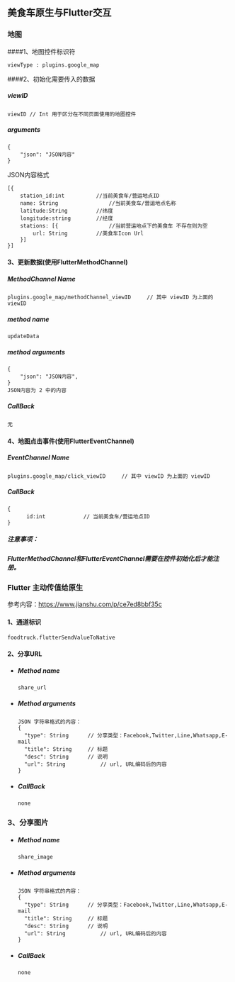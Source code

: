 
## 美食车原生与Flutter交互

### 地图

####1、地图控件标识符

```
viewType : plugins.google_map
```

####2、初始化需要传入的数据

##### viewID

```
viewID // Int 用于区分在不同页面使用的地图控件
```

##### arguments

~~~
{
	"json": "JSON内容"
}
~~~


JSON内容格式
~~~
[{
    station_id:int 			//当前美食车/营运地点ID
    name: String				//当前美食车/营运地点名称
    latitude:String 		//纬度
    longitude:string		//经度
    stations: [{				//当前营运地点下的美食车 不存在则为空
        url: String			//美食车Icon Url
    }]
}]
~~~

#### 3、更新数据(使用FlutterMethodChannel)

##### MethodChannel Name

```
plugins.google_map/methodChannel_viewID		// 其中 viewID 为上面的 viewID
```

##### method name

```
updateData
```

##### method arguments

```
{
	"json": "JSON内容",
}
JSON内容为 2 中的内容
```

##### CallBack

```
无
```

#### 4、地图点击事件(使用FlutterEventChannel)

##### EventChannel Name

```
plugins.google_map/click_viewID		// 其中 viewID 为上面的 viewID
```

##### CallBack

```
{
	  id:int 			// 当前美食车/营运地点ID
}
```

##### 注意事项：

##### FlutterMethodChannel和FlutterEventChannel需要在控件初始化后才能注册。



### Flutter 主动传值给原生

参考内容：https://www.jianshu.com/p/ce7ed8bbf35c

#### 1、通道标识

```
foodtruck.flutterSendValueToNative
```

#### 2、分享URL

- ##### Method name

  ```
  share_url
  ```

- ##### Method arguments

  ```
  JSON 字符串格式的内容：
  {
  	"type": String		// 分享类型：Facebook,Twitter,Line,Whatsapp,E-mail
  	"title": String		// 标题
  	"desc": String		// 说明
  	"url": String			// url, URL编码后的内容
  }
  ```

- ##### CallBack

  ```
  none
  ```

### 3、分享图片

- ##### Method name

  ```
  share_image
  ```

- ##### Method arguments

  ```
  JSON 字符串格式的内容：
  {
  	"type": String		// 分享类型：Facebook,Twitter,Line,Whatsapp,E-mail
  	"title": String		// 标题
  	"desc": String		// 说明
  	"url": String			// url, URL编码后的内容
  }
  ```

- ##### CallBack

  ```
  none
  ```

  